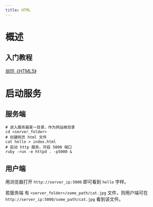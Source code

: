 ```yaml
---
title: HTML
---
```


# 概述

## 入门教程

[翁恺《HTML5》](https://study.163.com/course/courseMain.htm?courseId=171001)

# 启动服务

## 服务端

```shell
# 进入服务器某一目录，作为网站根目录
cd <server_folder>
# 创建网页 html 文件
cat hello > index.html
# 启动 http 服务，开启 5000 端口
ruby -run -e httpd . -p5000 &
```

## 用户端

用浏览器打开 `http://server_ip:5000` 即可看到 `hello` 字样。

若服务端 有 `<server_folder>/some_path/cat.jpg` 文件，则用户端可在  `http://server_ip:5000/some_path/cat.jpg` 看到该文件。
